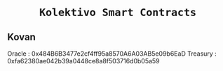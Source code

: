 <h1 align=center><code>
Kolektivo Smart Contracts
</code></h1>

## Kovan

Oracle   : 0x484B6B3477e2cf4ff95a8570A6A03AB5e09b6EaD
Treasury : 0xfa62380ae042b39a0448ce8a8f503716d0b05a59
